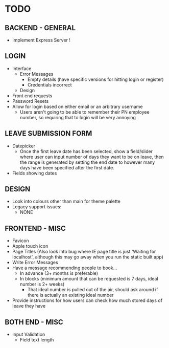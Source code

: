 # TODO

## BACKEND - GENERAL

- Implement Express Server !

## LOGIN

- Interface
  - Error Messages
    - Empty details (have specific versions for hitting login or register)
    - Credentials incorrect
  - Design
- Front end requests
- Password Resets
- Allow for login based on either email or an arbitrary username
  - Users aren't going to be able to remember their PN employee number, so requiring that to login will be very annoying

## LEAVE SUBMISSION FORM

- Datepicker
  - Once the first leave date has been selected, show a field/slider where user can input number of days they want to be on leave, then the range is generated by setting the end date to however many days have been specified after the first date.
- Fields showing dates

## DESIGN

- Look into colours other than main for theme palette
- Legacy support issues:
  - NONE

## FRONTEND - MISC

- Favicon
- Apple touch icon
- Page Titles (Also look into bug where IE page title is just 'Waiting for localhost', although this may go away when you run the static built app)
- Write Error Messages
- Have a message recommending people to book...
  - In advance (3+ months is preferable)
  - In blocks (minimum amount that can be requested is 7 days, ideal number is 2+ weeks)
    - That ideal number is pulled out of the air, should ask around if there is actually an existing ideal number
- Provide instructions for how users can check how much stored days of leave they have

## BOTH END - MISC

- Input Validation
  - Field text length
